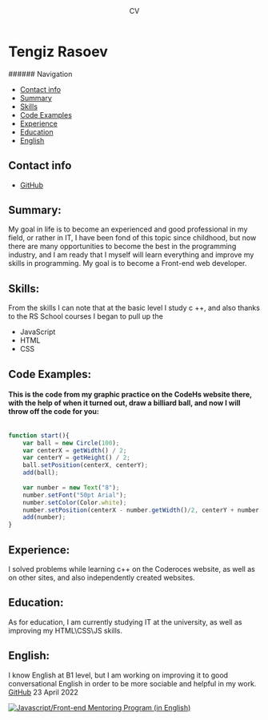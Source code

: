 <header>CV</header>
<h1>Tengiz Rasoev</h1>
###### Navigation
<nav>
  <ul>
    <li><a href="#contact-info">Contact info</a></li>
    <li><a href="summary">Summary</a></li>
    <li><a href="#skills">Skills</a></li>
    <li><a href="code-examples">Code Examples</a></li>
    <li><a href="#experience">Experience</a></li>
    <li><a href="#education">Education</a></li>
    <li><a href="#english">English</a></li>
  </ul>
 </nav>
 
<h2 id = "contact-info">Contact info</h2>
  <ul>
  <li><a href="https://github.com/Kratosfys">GitHub</a></li>
  </ul>
  <h2 id = "summary">Summary: </h2>
My goal in life is to become an experienced and good professional in my field, or rather in IT, I have been fond of this topic since childhood, but now there are many opportunities to become the best in the programming industry, and I am ready that I myself will learn everything and improve my skills in programming. My goal is to become a Front-end web developer. 
<h2 id = "skills">Skills:</h2>
From the skills I can note that at the basic level I study c ++, and also thanks to the RS School courses I began to pull up the 
<ul>
    <li>JavaScript</li>
    <li>HTML</li>
    <li>CSS</li>
  </ul>
  
<h2 id = "code-examples">Code Examples: </h2>
<h4>This is the code from my graphic practice on the CodeHs website there, with the help of when it turned out, draw a billiard ball, and now I will throw off the code for you: </h4>

```js

function start(){ 
    var ball = new Circle(100);
    var centerX = getWidth() / 2;
    var centerY = getHeight() / 2;
    ball.setPosition(centerX, centerY);
    add(ball); 
    
    var number = new Text("8");
    number.setFont("50pt Arial");
    number.setColor(Color.white);
    number.setPosition(centerX - number.getWidth()/2, centerY + number.getHeight()/2);
    add(number);
}
```

<h2 id = "experience">Experience:</h2>
I solved problems while learning c++ on the Coderoces website, as well as on other sites, and also independently created websites.
<h2 id = "education">Education:</h2>
As for education, I am currently studying IT at the university, as well as improving my HTML\CSS\JS skills.
<h2 id = "english">English:</h2>
I know English at B1 level, but I am working on improving it to good conversational English in order to be more sociable and helpful in my work.

<footer>
  <a href="https://github.com/Kratosfys">GitHub</a> 23 April 2022
  <p style="text-align center" width="100" height="100">
    <a href="https://rs.school/js-en"/><img border="0" alt="Javascript/Front-end Mentoring Program (in English)" src="https://rs.school/images/rs_school_js.svg"><a/>
    </p>
  </footer>
